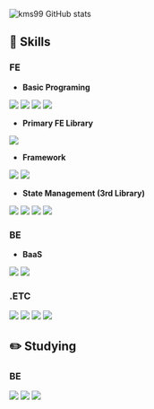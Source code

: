 ![kms99 GitHub stats](https://github-readme-stats.vercel.app/api?username=kms99&show_icons=true&theme=radical)

## :closed_book: Skills

### FE

- **Basic Programing**

<img src="https://img.shields.io/badge/html5-E34F26?style=for-the-badge&logo=html5&logoColor=white"> <img src="https://img.shields.io/badge/css3-1572B6?style=for-the-badge&logo=css3&logoColor=white"> <img src="https://img.shields.io/badge/javascript-F7DF1E?style=for-the-badge&logo=javascript&logoColor=white"> <img src="https://img.shields.io/badge/typescript-3178C6?style=for-the-badge&logo=typescript&logoColor=white"> 
  
- **Primary FE Library**

<img src="https://img.shields.io/badge/react-61DAFB?style=for-the-badge&logo=react&logoColor=white">

- **Framework**

<img src="https://img.shields.io/badge/nextjs-000000?style=for-the-badge&logo=nextdotjs&logoColor=white"> <img src="https://img.shields.io/badge/vuejs-4FC08D?style=for-the-badge&logo=vuedotjs&logoColor=white">

- **State Management (3rd Library)**

<img src="https://img.shields.io/badge/Redux-764ABC?style=for-the-badge&logo=redux&logoColor=white"> <img src="https://img.shields.io/badge/zustand-56514B?style=for-the-badge&logo=zustand&logoColor=white"> <img src="https://img.shields.io/badge/Recoil-3578E5?style=for-the-badge&logo=recoil&logoColor=white"> <img src="https://img.shields.io/badge/ReactQuery-FF4154?style=for-the-badge&logo=react-query&logoColor=white">
  
### BE

- **BaaS**

<img src="https://img.shields.io/badge/Firebase-FFCA28?style=for-the-badge&logo=firebase&logoColor=white"> <img src="https://img.shields.io/badge/Supabase-3FCF8E?style=for-the-badge&logo=supabase&logoColor=white">

### .ETC

<img src="https://img.shields.io/badge/Slack-4A154B?style=for-the-badge&logo=slack&logoColor=white"> <img src="https://img.shields.io/badge/Github-181717?style=for-the-badge&logo=github&logoColor=white"> <img src="https://img.shields.io/badge/Notion-000000?style=for-the-badge&logo=notion&logoColor=white"> <img src="https://img.shields.io/badge/Figma-F24E1E?style=for-the-badge&logo=figma&logoColor=white">

## :pencil2: Studying 

### BE

<img src="https://img.shields.io/badge/nodejs-339933?style=for-the-badge&logo=nodedotjs&logoColor=white"> <img src="https://img.shields.io/badge/express-000000?style=for-the-badge&logo=express&logoColor=white"> <img src="https://img.shields.io/badge/mysql-4479A1?style=for-the-badge&logo=mysql&logoColor=white">
